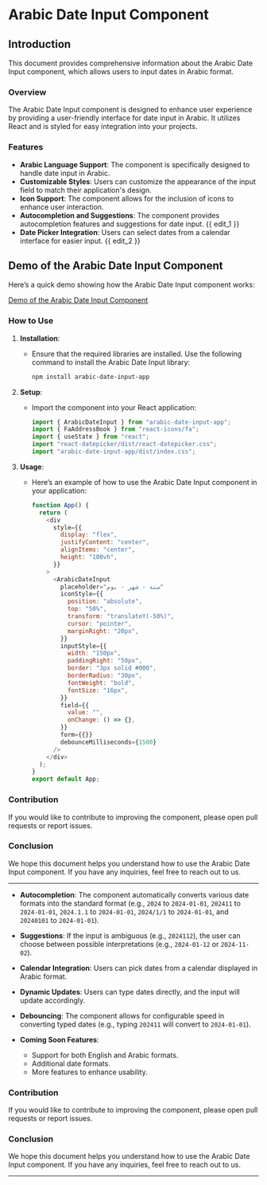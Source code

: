 # Arabic Date Input Component

## Introduction

This document provides comprehensive information about the Arabic Date Input component, which allows users to input dates in Arabic format.

### Overview

The Arabic Date Input component is designed to enhance user experience by providing a user-friendly interface for date input in Arabic. It utilizes React and is styled for easy integration into your projects.

### Features

- **Arabic Language Support**: The component is specifically designed to handle date input in Arabic.
- **Customizable Styles**: Users can customize the appearance of the input field to match their application's design.
- **Icon Support**: The component allows for the inclusion of icons to enhance user interaction.
- **Autocompletion and Suggestions**: The component provides autocompletion features and suggestions for date input.
  {{ edit_1 }}
- **Date Picker Integration**: Users can select dates from a calendar interface for easier input.
  {{ edit_2 }}

## Demo of the Arabic Date Input Component

Here’s a quick demo showing how the Arabic Date Input component works:

[Demo of the Arabic Date Input Component](https://youtu.be/f76cTmnRdUI)

### How to Use

1. **Installation**:

   - Ensure that the required libraries are installed. Use the following command to install the Arabic Date Input library:
     ```bash
     npm install arabic-date-input-app
     ```

2. **Setup**:

   - Import the component into your React application:

     ```javascript
     import { ArabicDateInput } from "arabic-date-input-app";
     import { FaAddressBook } from "react-icons/fa";
     import { useState } from "react";
     import "react-datepicker/dist/react-datepicker.css";
     import "arabic-date-input-app/dist/index.css";
     ```

3. **Usage**:

   - Here’s an example of how to use the Arabic Date Input component in your application:

     ```javascript
     function App() {
       return (
         <div
           style={{
             display: "flex",
             justifyContent: "center",
             alignItems: "center",
             height: "100vh",
           }}
         >
           <ArabicDateInput
             placeholder="سنة - شهر - يوم"
             iconStyle={{
               position: "absolute",
               top: "50%",
               transform: "translateY(-50%)",
               cursor: "pointer",
               marginRight: "20px",
             }}
             inputStyle={{
               width: "150px",
               paddingRight: "50px",
               border: "3px solid #000",
               borderRadius: "30px",
               fontWeight: "bold",
               fontSize: "16px",
             }}
             field={{
               value: "",
               onChange: () => {},
             }}
             form={{}}
             debounceMilliseconds={1500}
           />
         </div>
       );
     }
     export default App;
     ```

### Contribution

If you would like to contribute to improving the component, please open pull requests or report issues.

### Conclusion

We hope this document helps you understand how to use the Arabic Date Input component. If you have any inquiries, feel free to reach out to us.

---

- **Autocompletion**: The component automatically converts various date formats into the standard format (e.g., `2024` to `2024-01-01`, `202411` to `2024-01-01`, `2024.1.1` to `2024-01-01`, `2024/1/1` to `2024-01-01`, and `20240101` to `2024-01-01`).
- **Suggestions**: If the input is ambiguous (e.g., `2024112`), the user can choose between possible interpretations (e.g., `2024-01-12` or `2024-11-02`).

- **Calendar Integration**: Users can pick dates from a calendar displayed in Arabic format.
- **Dynamic Updates**: Users can type dates directly, and the input will update accordingly.
- **Debouncing**: The component allows for configurable speed in converting typed dates (e.g., typing `202411` will convert to `2024-01-01`).
- **Coming Soon Features**:
  - Support for both English and Arabic formats.
  - Additional date formats.
  - More features to enhance usability.

### Contribution

If you would like to contribute to improving the component, please open pull requests or report issues.

### Conclusion

We hope this document helps you understand how to use the Arabic Date Input component. If you have any inquiries, feel free to reach out to us.

---
